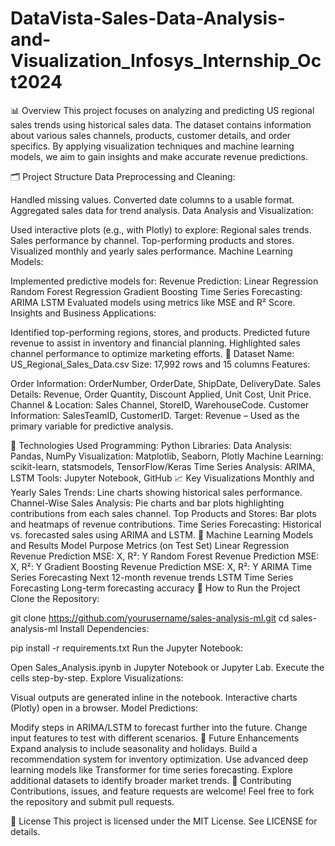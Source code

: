 # DataVista-Sales-Data-Analysis-and-Visualization_Infosys_Internship_Oct2024

📊 Overview
This project focuses on analyzing and predicting US regional sales trends using historical sales data. The dataset contains information about various sales channels, products, customer details, and order specifics. By applying visualization techniques and machine learning models, we aim to gain insights and make accurate revenue predictions.

🗂️ Project Structure
Data Preprocessing and Cleaning:

Handled missing values.
Converted date columns to a usable format.
Aggregated sales data for trend analysis.
Data Analysis and Visualization:

Used interactive plots (e.g., with Plotly) to explore:
Regional sales trends.
Sales performance by channel.
Top-performing products and stores.
Visualized monthly and yearly sales performance.
Machine Learning Models:

Implemented predictive models for:
Revenue Prediction:
Linear Regression
Random Forest Regression
Gradient Boosting
Time Series Forecasting:
ARIMA
LSTM
Evaluated models using metrics like MSE and R² Score.
Insights and Business Applications:

Identified top-performing regions, stores, and products.
Predicted future revenue to assist in inventory and financial planning.
Highlighted sales channel performance to optimize marketing efforts.
💾 Dataset
Name: US_Regional_Sales_Data.csv
Size: 17,992 rows and 15 columns
Features:

Order Information: OrderNumber, OrderDate, ShipDate, DeliveryDate.
Sales Details: Revenue, Order Quantity, Discount Applied, Unit Cost, Unit Price.
Channel & Location: Sales Channel, StoreID, WarehouseCode.
Customer Information: SalesTeamID, CustomerID.
Target: Revenue – Used as the primary variable for predictive analysis.

🔧 Technologies Used
Programming: Python
Libraries:
Data Analysis: Pandas, NumPy
Visualization: Matplotlib, Seaborn, Plotly
Machine Learning: scikit-learn, statsmodels, TensorFlow/Keras
Time Series Analysis: ARIMA, LSTM
Tools: Jupyter Notebook, GitHub
📈 Key Visualizations
Monthly and Yearly Sales Trends:
Line charts showing historical sales performance.
Channel-Wise Sales Analysis:
Pie charts and bar plots highlighting contributions from each sales channel.
Top Products and Stores:
Bar plots and heatmaps of revenue contributions.
Time Series Forecasting:
Historical vs. forecasted sales using ARIMA and LSTM.
🧠 Machine Learning Models and Results
Model	Purpose	Metrics (on Test Set)
Linear Regression	Revenue Prediction	MSE: X, R²: Y
Random Forest	Revenue Prediction	MSE: X, R²: Y
Gradient Boosting	Revenue Prediction	MSE: X, R²: Y
ARIMA	Time Series Forecasting	Next 12-month revenue trends
LSTM	Time Series Forecasting	Long-term forecasting accuracy
🚀 How to Run the Project
Clone the Repository:

git clone https://github.com/yourusername/sales-analysis-ml.git
cd sales-analysis-ml
Install Dependencies:

pip install -r requirements.txt
Run the Jupyter Notebook:

Open Sales_Analysis.ipynb in Jupyter Notebook or Jupyter Lab.
Execute the cells step-by-step.
Explore Visualizations:

Visual outputs are generated inline in the notebook.
Interactive charts (Plotly) open in a browser.
Model Predictions:

Modify steps in ARIMA/LSTM to forecast further into the future.
Change input features to test with different scenarios.
🎯 Future Enhancements
Expand analysis to include seasonality and holidays.
Build a recommendation system for inventory optimization.
Use advanced deep learning models like Transformer for time series forecasting.
Explore additional datasets to identify broader market trends.
🤝 Contributing
Contributions, issues, and feature requests are welcome!
Feel free to fork the repository and submit pull requests.

📜 License
This project is licensed under the MIT License. See LICENSE for details.

